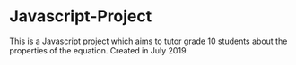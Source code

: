 # Javascript-Project

This is a Javascript project which aims to tutor grade 10 students about the properties of the equation.
Created in July 2019.
